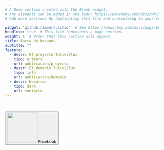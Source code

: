 ```yaml
---
# A Demo section created with the Blank widget.
# Any elements can be added in the body: https://wowchemy.com/docs/writing-markdown-latex/
# Add more sections by duplicating this file and customizing to your requirements.

widget: 'github.ramonrc.sitio'  # See https://wowchemy.com/docs/page-builder/
headless: true  # This file represents a page section.
weight: 1  # Order that this section will appear.
title: Barra de botones
subtitle: ""
feature:
  - descr: El proyecto Tutivillus
    tipo: primary
    url: publicacion/proyecto
  - descr: El demonio Tutivillus
    tipo: info
    url: publicacion/demonio
  - descr: Nosotros
    tipo: dark
    url: contacto
---
```


    <div class="btn-group btn-group-lg" role="group" aria-label="face">
        <button class="btn btn-default">
     <img src="https://scontent.xx.fbcdn.net/v/t1.6435-9/s960x960/158991042_211820874027323_4133750573823010055_n.jpg?_nc_cat=103&ccb=1-3&_nc_sid=e3f864&_nc_ohc=TR20tehwbAsAX_irQba&_nc_ht=scontent.xx&tp=7&oh=c6c416eb7f19d7403f611f85c0b42064&oe=60D39A37" width="100" />Facebook
</button>
    </div>

